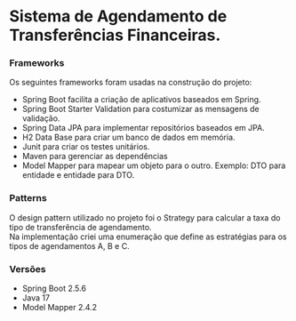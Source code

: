 # Sistema de Agendamento de Transferências Financeiras.

### Frameworks

Os seguintes frameworks foram usadas na construção do projeto:

- Spring Boot facilita a criação de aplicativos baseados em Spring. 
- Spring Boot Starter Validation para costumizar as mensagens de validação.
- Spring Data JPA para implementar repositórios baseados em JPA.
- H2 Data Base para criar um banco de dados em memória. 
- Junit para criar os testes unitários. 
- Maven para gerenciar as dependências 
- Model Mapper para mapear um objeto para o outro. Exemplo: DTO para entidade e entidade para DTO. 

### Patterns
O design pattern utilizado no projeto foi o Strategy para calcular a taxa do tipo de transferência de agendamento. \
Na implementação criei uma enumeração que define as estratégias para os tipos de agendamentos A, B e C.

### Versões
- Spring Boot 2.5.6
- Java 17 
- Model Mapper 2.4.2
